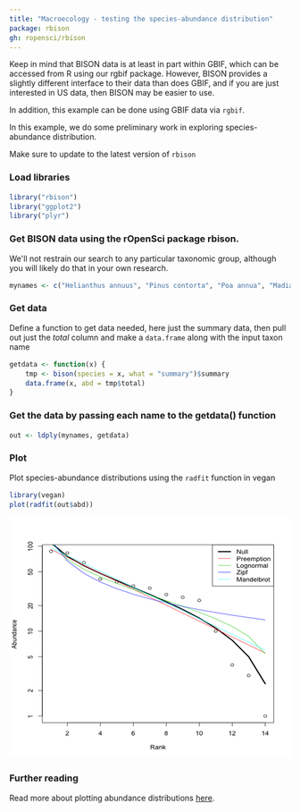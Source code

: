 ```yaml
---
title: "Macroecology - testing the species-abundance distribution"
package: rbison
gh: ropensci/rbison
---
```


Keep in mind that BISON data is at least in part within GBIF, which can
be accessed from R using our rgbif package. However, BISON provides a
slightly different interface to their data than does GBIF, and if you
are just interested in US data, then BISON may be easier to use.

In addition, this example can be done using GBIF data via `rgbif`.

In this example, we do some preliminary work in exploring
species-abundance distribution.

Make sure to update to the latest version of `rbison`

### Load libraries


```r
library("rbison")
library("ggplot2")
library("plyr")
```

### Get BISON data using the rOpenSci package rbison.

We'll not restrain our search to any particular taxonomic group,
although you will likely do that in your own research.

```r
mynames <- c("Helianthus annuus", "Pinus contorta", "Poa annua", "Madia sativa","Arctostaphylos glauca", "Heteromeles arbutifolia", "Symphoricarpos albus","Ribes viburnifolium", "Diplacus aurantiacus", "Salvia leucophylla", "Encelia californica","Ribes indecorum", "Ribes malvaceum", "Cercocarpus betuloides", "Penstemon spectabilis")
```

### Get data

Define a function to get data needed, here just the summary data, then
pull out just the *total* column and make a `data.frame` along with the
input taxon name

```r
getdata <- function(x) {
    tmp <- bison(species = x, what = "summary")$summary
    data.frame(x, abd = tmp$total)
}
```

### Get the data by passing each name to the getdata() function

```r
out <- ldply(mynames, getdata)
```

### Plot

Plot species-abundance distributions using the `radfit` function in
vegan

```r
library(vegan)
plot(radfit(out$abd))
```

![rbison.png](/img/usecases-images/rbison.png)

### Further reading

Read more about plotting abundance distributions
[here](http://cran.r-project.org/web/packages/vegan/vignettes/diversity-vegan.pdf).
